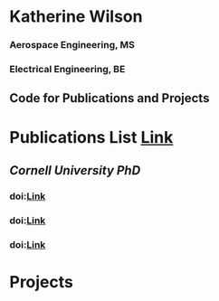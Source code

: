 # **Katherine Wilson**
### Aerospace Engineering, MS
### Electrical Engineering, BE

## Code for Publications and Projects

# **Publications List [Link](https://scholar.google.com/citations?user=674LZV8AAAAJ&hl=en)**
## _Cornell University PhD_
### doi:[Link](url) 
### doi:[Link](url)
### doi:[Link](url)

# **Projects**
